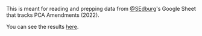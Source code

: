 This is meant for reading and prepping data from [@SEdburg](https://twitter.com/SEdburg)'s Google Sheet that tracks PCA Amendments (2022).

You can see the results [here](https://observablehq.com/d/636785102b8443f8).